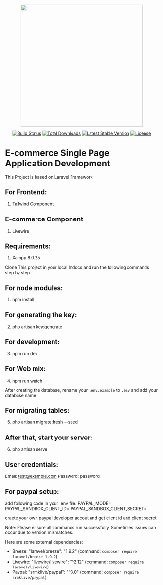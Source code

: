 <p align="center">
    <a href="https://laravel.com" target="_blank">
        <img src="https://raw.githubusercontent.com/laravel/art/master/logo-lockup/5%20SVG/2%20CMYK/1%20Full%20Color/laravel-logolockup-cmyk-red.svg" width="400">
    </a>
</p>

<p align="center">
    <a href="https://travis-ci.org/laravel/framework"><img src="https://travis-ci.org/laravel/framework.svg" alt="Build Status"></a>
    <a href="https://packagist.org/packages/laravel/framework"><img src="https://img.shields.io/packagist/dt/laravel/framework" alt="Total Downloads"></a>
    <a href="https://packagist.org/packages/laravel/framework"><img src="https://img.shields.io/packagist/v/laravel/framework" alt="Latest Stable Version"></a>
    <a href="https://packagist.org/packages/laravel/framework"><img src="https://img.shields.io/packagist/l/laravel/framework" alt="License"></a>
</p>

# E-commerce Single Page Application Development

This Project is based on Laravel Framework

## For Frontend:
1. Tailwind Component

## E-commerce Component
1. Livewire

## Requirements:
1. Xampp 8.0.25

Clone This project in your local htdocs and run the following commands step by step

## For node modules:
1. npm install

## For generating the key:
2. php artisan key:generate

## For development:
3. npm run dev

## For Web mix:
4. npm run watch

After creating the database, rename your `.env.example` to `.env` and add your database name

## For migrating tables:
5. php artisan migrate:fresh --seed

## After that, start your server:
6. php artisan serve

## User credentials:
Email: test@example.com
Password: password

## For paypal setup:
add following code in your .env file.
PAYPAL_MODE=
PAYPAL_SANDBOX_CLIENT_ID=
PAYPAL_SANDBOX_CLIENT_SECRET=

craete your own paypal developer accout and get client id and client secret

Note: Please ensure all commands run successfully. Sometimes issues can occur due to version mismatches.

Here are some external dependencies:

- Breeze: "laravel/breeze": "1.9.2" (command: `composer require laravel/breeze 1.9.2`)
- Livewire: "livewire/livewire": "^2.12" (command: `composer require laravel/livewire`)
- Paypal: "srmklive/paypal": "^3.0" (command: `composer require srmklive/paypal`)
